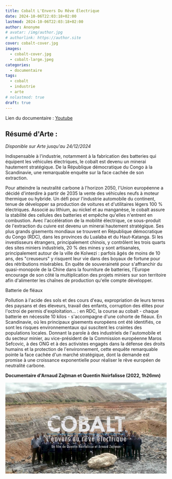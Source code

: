 ```yaml
---
title: Cobalt L'Envers Du Rêve Électrique
date: 2024-10-06T22:03:18+02:00
lastmod: 2024-10-06T22:03:18+02:00
author: Anonyme
# avatar: /img/author.jpg
# authorlink: https://author.site
cover: cobalt-cover.jpg
images:
  - cobalt-cover.jpg
  - cobalt-large.jpeg
categories:
  - documentaire
tags:
  - cobalt
  - industrie
  - arte
# nolastmod: true
draft: true
---
```


Lien du documentaire : [Youtube](https://www.youtube.com/watch?v=GBHgv7--i6Q)

<!--more-->

## Résumé d'Arte :

*Disponible sur Arte jusqu'au 24/12/2024*

Indispensable à l'industrie, notamment à la fabrication des batteries qui équipent les véhicules électriques, le cobalt est devenu un minerai hautement stratégique. De la République démocratique du Congo à la Scandinavie, une remarquable enquête sur la face cachée de son extraction. 

Pour atteindre la neutralité carbone à l'horizon 2050, l'Union européenne a décidé d'interdire à partir de 2035 la vente des véhicules neufs à moteur thermique ou hybride. Un défi pour l'industrie automobile du continent, tenue de développer sa production de voitures et d'utilitaires légers 100 % électriques. Associé au lithium, au nickel et au manganèse, le cobalt assure la stabilité des cellules des batteries et empêche qu'elles n'entrent en combustion. Avec l'accélération de la mobilité électrique, ce sous-produit de l'extraction du cuivre est devenu un minerai hautement stratégique. Ses plus grands gisements mondiaux se trouvent en République démocratique du Congo (RDC), dans les provinces du Lualaba et du Haut-Katanga. Si les investisseurs étrangers, principalement chinois, y contrôlent les trois quarts des sites miniers industriels, 20 % des mines y sont artisanales, principalement autour de la ville de Kolwezi : parfois âgés de moins de 10 ans, des "creuseurs" y risquent leur vie dans des boyaux de fortune pour des rétributions misérables. En quête de souveraineté pour s'affranchir du quasi-monopole de la Chine dans la fourniture de batteries, l'Europe encourage de son côté la multiplication des projets miniers sur son territoire afin d'alimenter les chaînes de production qu'elle compte développer.

Batterie de fléaux

Pollution à l'acide des sols et des cours d'eau, expropriation de leurs terres des paysans et des éleveurs, travail des enfants, corruption des élites pour l'octroi de permis d'exploitation... : en RDC, la course au cobalt - chaque batterie en nécessite 10 kilos - s'accompagne d'une cohorte de fléaux. En Scandinavie, où les principaux gisements européens ont été identifiés, ce sont les risques environnementaux qui suscitent les craintes des populations locales. Donnant la parole à des industriels de l'automobile et du secteur minier, au vice-président de la Commission européenne Maros Sefcovic, à des ONG et à des activistes engagés dans la défense des droits humains et la protection de l'environnement, cette enquête remarquable pointe la face cachée d'un marché stratégique, dont la demande est promise à une croissance exponentielle pour réaliser le rêve européen de neutralité carbone.

**Documentaire d'Arnaud Zajtman et Quentin Noirfalisse (2022, 1h26mn)**

![Illustration des ouvriers devant une mine de Cobalt](cobalt-large.jpeg "Illustration des ouvriers devant une mine de cobalt")